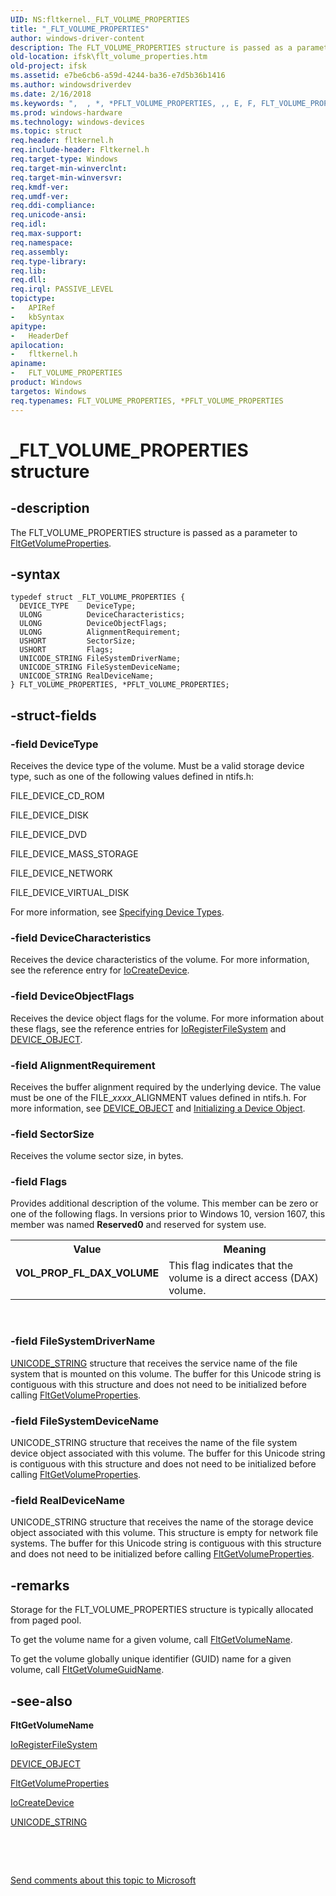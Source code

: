 ```yaml
---
UID: NS:fltkernel._FLT_VOLUME_PROPERTIES
title: "_FLT_VOLUME_PROPERTIES"
author: windows-driver-content
description: The FLT_VOLUME_PROPERTIES structure is passed as a parameter to FltGetVolumeProperties.
old-location: ifsk\flt_volume_properties.htm
old-project: ifsk
ms.assetid: e7be6cb6-a59d-4244-ba36-e7d5b36b1416
ms.author: windowsdriverdev
ms.date: 2/16/2018
ms.keywords: ",  , *, *PFLT_VOLUME_PROPERTIES, ,, E, F, FLT_VOLUME_PROPERTIES, FLT_VOLUME_PROPERTIES structure [Installable File System Drivers], FltSystemStructures_9de12b81-e647-4dc7-8d4c-dd90070c7dfa.xml, I, L, M, O, P, PFLT_VOLUME_PROPERTIES, PFLT_VOLUME_PROPERTIES structure pointer [Installable File System Drivers], R, S, T, U, V, VOL_PROP_FL_DAX_VOLUME, _, _FLT_VOLUME_PROPERTIES, fltkernel/FLT_VOLUME_PROPERTIES, fltkernel/PFLT_VOLUME_PROPERTIES, ifsk.flt_volume_properties"
ms.prod: windows-hardware
ms.technology: windows-devices
ms.topic: struct
req.header: fltkernel.h
req.include-header: Fltkernel.h
req.target-type: Windows
req.target-min-winverclnt: 
req.target-min-winversvr: 
req.kmdf-ver: 
req.umdf-ver: 
req.ddi-compliance: 
req.unicode-ansi: 
req.idl: 
req.max-support: 
req.namespace: 
req.assembly: 
req.type-library: 
req.lib: 
req.dll: 
req.irql: PASSIVE_LEVEL
topictype:
-	APIRef
-	kbSyntax
apitype:
-	HeaderDef
apilocation:
-	fltkernel.h
apiname:
-	FLT_VOLUME_PROPERTIES
product: Windows
targetos: Windows
req.typenames: FLT_VOLUME_PROPERTIES, *PFLT_VOLUME_PROPERTIES
---
```


# _FLT_VOLUME_PROPERTIES structure


## -description


The FLT_VOLUME_PROPERTIES structure is passed as a parameter to <a href="..\fltkernel\nf-fltkernel-fltgetvolumeproperties.md">FltGetVolumeProperties</a>. 


## -syntax


````
typedef struct _FLT_VOLUME_PROPERTIES {
  DEVICE_TYPE    DeviceType;
  ULONG          DeviceCharacteristics;
  ULONG          DeviceObjectFlags;
  ULONG          AlignmentRequirement;
  USHORT         SectorSize;
  USHORT         Flags;
  UNICODE_STRING FileSystemDriverName;
  UNICODE_STRING FileSystemDeviceName;
  UNICODE_STRING RealDeviceName;
} FLT_VOLUME_PROPERTIES, *PFLT_VOLUME_PROPERTIES;
````


## -struct-fields




### -field DeviceType

Receives the device type of the volume. Must be a valid storage device type, such as one of the following values defined in ntifs.h: 

FILE_DEVICE_CD_ROM

FILE_DEVICE_DISK

FILE_DEVICE_DVD

FILE_DEVICE_MASS_STORAGE

FILE_DEVICE_NETWORK

FILE_DEVICE_VIRTUAL_DISK

For more information, see <a href="https://msdn.microsoft.com/library/windows/hardware/ff563821">Specifying Device Types</a>. 


### -field DeviceCharacteristics

Receives the device characteristics of the volume. For more information, see the reference entry for <a href="..\wdm\nf-wdm-iocreatedevice.md">IoCreateDevice</a>. 


### -field DeviceObjectFlags

Receives the device object flags for the volume. For more information about these flags, see the reference entries for <a href="..\ntifs\nf-ntifs-ioregisterfilesystem.md">IoRegisterFileSystem</a> and <a href="..\wdm\ns-wdm-_device_object.md">DEVICE_OBJECT</a>. 


### -field AlignmentRequirement

Receives the buffer alignment required by the underlying device. The value must be one of the FILE_<i>xxxx</i>_ALIGNMENT values defined in ntifs.h. For more information, see <a href="..\wdm\ns-wdm-_device_object.md">DEVICE_OBJECT</a> and <a href="https://msdn.microsoft.com/library/windows/hardware/ff547807">Initializing a Device Object</a>. 


### -field SectorSize

Receives the volume sector size, in bytes. 


### -field Flags

Provides additional description of the volume. This member can be zero or one of the following flags. In versions prior to Windows 10, version 1607, this member was named <b>Reserved0</b> and reserved for system use.

<table>
<tr>
<th>Value</th>
<th>Meaning</th>
</tr>
<tr>
<td width="40%"><a id="VOL_PROP_FL_DAX_VOLUME"></a><a id="vol_prop_fl_dax_volume"></a><dl>
<dt><b>VOL_PROP_FL_DAX_VOLUME</b></dt>
</dl>
</td>
<td width="60%">
This flag indicates that the volume is a direct access (DAX) volume.

</td>
</tr>
</table>
 


### -field FileSystemDriverName


<a href="..\wudfwdm\ns-wudfwdm-_unicode_string.md">UNICODE_STRING</a> structure that receives the service name of the file system that is mounted on this volume. The buffer for this Unicode string is contiguous with this structure and does not need to be initialized before calling <a href="..\fltkernel\nf-fltkernel-fltgetvolumeproperties.md">FltGetVolumeProperties</a>. 


### -field FileSystemDeviceName

UNICODE_STRING structure that receives the name of the file system device object associated with this volume. The buffer for this Unicode string is contiguous with this structure and does not need to be initialized before calling <a href="..\fltkernel\nf-fltkernel-fltgetvolumeproperties.md">FltGetVolumeProperties</a>. 


### -field RealDeviceName

UNICODE_STRING structure that receives the name of the storage device object associated with this volume. This structure is empty for network file systems. The buffer for this Unicode string is contiguous with this structure and does not need to be initialized before calling <a href="..\fltkernel\nf-fltkernel-fltgetvolumeproperties.md">FltGetVolumeProperties</a>. 


## -remarks



Storage for the FLT_VOLUME_PROPERTIES structure is typically allocated from paged pool. 

To get the volume name for a given volume, call <a href="..\fltkernel\nf-fltkernel-fltgetvolumename.md">FltGetVolumeName</a>. 

To get the volume globally unique identifier (GUID) name for a given volume, call <a href="..\fltkernel\nf-fltkernel-fltgetvolumeguidname.md">FltGetVolumeGuidName</a>. 




## -see-also

<b>FltGetVolumeName</b>



<a href="..\ntifs\nf-ntifs-ioregisterfilesystem.md">IoRegisterFileSystem</a>



<a href="..\wdm\ns-wdm-_device_object.md">DEVICE_OBJECT</a>



<a href="..\fltkernel\nf-fltkernel-fltgetvolumeproperties.md">FltGetVolumeProperties</a>



<a href="..\wdm\nf-wdm-iocreatedevice.md">IoCreateDevice</a>



<a href="..\wudfwdm\ns-wudfwdm-_unicode_string.md">UNICODE_STRING</a>



 

 

<a href="mailto:wsddocfb@microsoft.com?subject=Documentation%20feedback [ifsk\ifsk]:%20FLT_VOLUME_PROPERTIES structure%20 RELEASE:%20(2/16/2018)&amp;body=%0A%0APRIVACY STATEMENT%0A%0AWe use your feedback to improve the documentation. We don't use your email address for any other purpose, and we'll remove your email address from our system after the issue that you're reporting is fixed. While we're working to fix this issue, we might send you an email message to ask for more info. Later, we might also send you an email message to let you know that we've addressed your feedback.%0A%0AFor more info about Microsoft's privacy policy, see http://privacy.microsoft.com/en-us/default.aspx." title="Send comments about this topic to Microsoft">Send comments about this topic to Microsoft</a>

